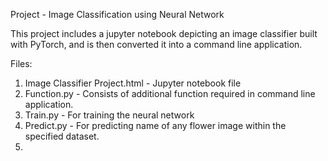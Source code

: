 
Project - Image Classification using Neural Network

This project includes a jupyter notebook depicting an image classifier built with PyTorch, and is then converted it into a command line application.
 
Files:
1. Image Classifier Project.html - Jupyter notebook file 
2. Function.py - Consists of additional function required in command line application.
3. Train.py - For training the neural network
4. Predict.py - For predicting name of any flower image within the specified dataset.
5. 
